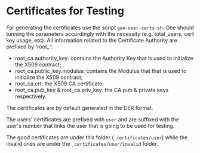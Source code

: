 # Certificates for Testing

For generating the certificates use the script `gen-user-certs.sh`. One should tunning the parameters accordingly with the necessity (e.g. total_users, cert key usage, etc).
All information related to the Certificate Authority are prefixed by 'root_':
- root_ca.authority_key: contains the Authority Key that is used to initialize the X509 contract;
- root_ca.public_key.modulus: contains the Modulus that that is used to initialize the X509 contract;
- root_ca.crt: the X509 CA certificate;
- root_ca.pub_key & root_ca.priv_key: the CA pub & private keys respectively.

The certificates are by default generated in the DER format.

The users' certificates are prefixed with `user` and are suffixed with the user's number that links the user that is going to be used for testing.

The good certificates are under this folder (`_certificates/user`) while the invalid ones are under the `_certificates/user/invalid` folder.
